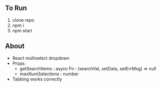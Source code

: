 ## To Run ##
1. clone repo
2. npm i
3. npm start

## About ##

* React multiselect dropdown
* Props:
    * getSearchItems : async Fn : (searchVal,     setData, setErrMsg) => null
    * maxNumSelections : number
* Tabbing works correctly